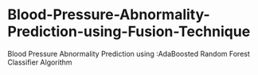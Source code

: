 # Blood-Pressure-Abnormality-Prediction-using-Fusion-Technique
Blood Pressure Abnormality Prediction using :AdaBoosted Random Forest Classifier Algorithm
